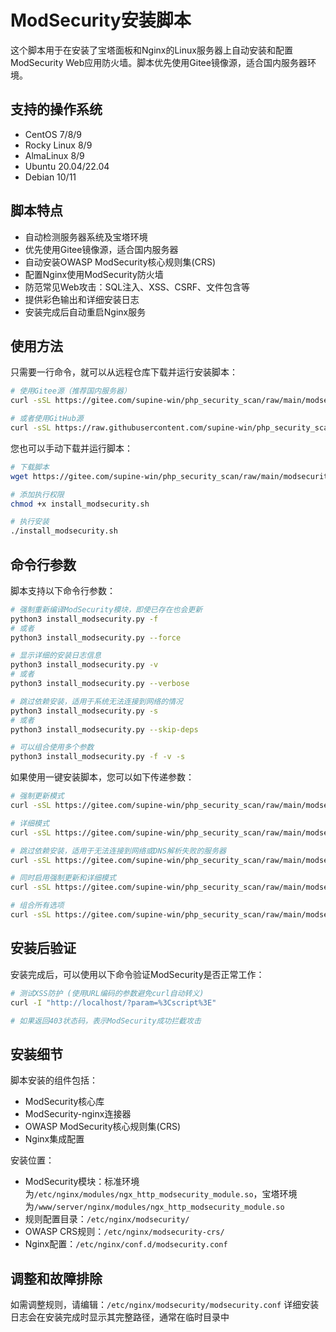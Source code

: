 # ModSecurity安装脚本

这个脚本用于在安装了宝塔面板和Nginx的Linux服务器上自动安装和配置ModSecurity Web应用防火墙。脚本优先使用Gitee镜像源，适合国内服务器环境。

## 支持的操作系统

- CentOS 7/8/9
- Rocky Linux 8/9
- AlmaLinux 8/9
- Ubuntu 20.04/22.04
- Debian 10/11

## 脚本特点

- 自动检测服务器系统及宝塔环境
- 优先使用Gitee镜像源，适合国内服务器
- 自动安装OWASP ModSecurity核心规则集(CRS)
- 配置Nginx使用ModSecurity防火墙
- 防范常见Web攻击：SQL注入、XSS、CSRF、文件包含等
- 提供彩色输出和详细安装日志
- 安装完成后自动重启Nginx服务

## 使用方法

只需要一行命令，就可以从远程仓库下载并运行安装脚本：

```bash
# 使用Gitee源（推荐国内服务器）
curl -sSL https://gitee.com/supine-win/php_security_scan/raw/main/modsecurity/install_modsecurity.sh | bash

# 或者使用GitHub源
curl -sSL https://raw.githubusercontent.com/supine-win/php_security_scan/main/modsecurity/install_modsecurity.sh | bash
```

您也可以手动下载并运行脚本：

```bash
# 下载脚本
wget https://gitee.com/supine-win/php_security_scan/raw/main/modsecurity/install_modsecurity.sh

# 添加执行权限
chmod +x install_modsecurity.sh

# 执行安装
./install_modsecurity.sh
```

## 命令行参数

脚本支持以下命令行参数：

```bash
# 强制重新编译ModSecurity模块，即使已存在也会更新
python3 install_modsecurity.py -f
# 或者
python3 install_modsecurity.py --force

# 显示详细的安装日志信息
python3 install_modsecurity.py -v
# 或者
python3 install_modsecurity.py --verbose

# 跳过依赖安装，适用于系统无法连接到网络的情况
python3 install_modsecurity.py -s
# 或者
python3 install_modsecurity.py --skip-deps

# 可以组合使用多个参数
python3 install_modsecurity.py -f -v -s
```

如果使用一键安装脚本，您可以如下传递参数：

```bash
# 强制更新模式
curl -sSL https://gitee.com/supine-win/php_security_scan/raw/main/modsecurity/install_modsecurity.sh | bash -s -- -f

# 详细模式
curl -sSL https://gitee.com/supine-win/php_security_scan/raw/main/modsecurity/install_modsecurity.sh | bash -s -- -v

# 跳过依赖安装，适用于无法连接到网络或DNS解析失败的服务器
curl -sSL https://gitee.com/supine-win/php_security_scan/raw/main/modsecurity/install_modsecurity.sh | bash -s -- -s

# 同时启用强制更新和详细模式
curl -sSL https://gitee.com/supine-win/php_security_scan/raw/main/modsecurity/install_modsecurity.sh | bash -s -- -f -v

# 组合所有选项
curl -sSL https://gitee.com/supine-win/php_security_scan/raw/main/modsecurity/install_modsecurity.sh | bash -s -- -f -v -s
```

## 安装后验证

安装完成后，可以使用以下命令验证ModSecurity是否正常工作：

```bash
# 测试XSS防护 (使用URL编码的参数避免curl自动转义)
curl -I "http://localhost/?param=%3Cscript%3E"

# 如果返回403状态码，表示ModSecurity成功拦截攻击
```

## 安装细节

脚本安装的组件包括：
- ModSecurity核心库
- ModSecurity-nginx连接器
- OWASP ModSecurity核心规则集(CRS)
- Nginx集成配置

安装位置：
- ModSecurity模块：标准环境为`/etc/nginx/modules/ngx_http_modsecurity_module.so`，宝塔环境为`/www/server/nginx/modules/ngx_http_modsecurity_module.so`
- 规则配置目录：`/etc/nginx/modsecurity/`
- OWASP CRS规则：`/etc/nginx/modsecurity-crs/`
- Nginx配置：`/etc/nginx/conf.d/modsecurity.conf`

## 调整和故障排除

如需调整规则，请编辑：`/etc/nginx/modsecurity/modsecurity.conf`
详细安装日志会在安装完成时显示其完整路径，通常在临时目录中

